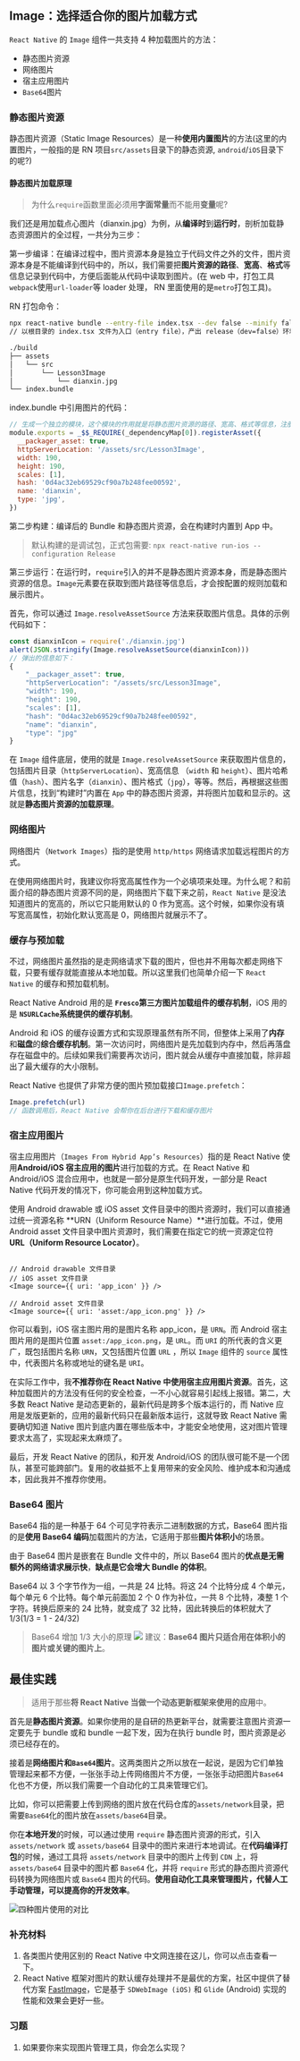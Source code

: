 ## Image：选择适合你的图片加载方式

`React Native` 的 `Image` 组件一共支持 4 种加载图片的方法：

- 静态图片资源
- 网络图片
- 宿主应用图片
- `Base64`图片

### 静态图片资源

静态图片资源（Static Image Resources）是一种**使用内置图片**的方法(这里的内置图片，一般指的是 RN 项目`src/assets`目录下的静态资源, `android`/`iOS`目录下的呢?)

#### 静态图片加载原理

> 为什么`require`函数里面必须用**字面常量**而不能用**变量**呢?

我们还是用加载点心图片（dianxin.jpg）为例，从**编译时**到**运行时**，剖析加载静态资源图片的全过程，一共分为三步：

第一步编译：在编译过程中，图片资源本身是独立于代码文件之外的文件，图片资源本身是不能编译到代码中的，所以，我们需要把**图片资源的路径**、**宽高**、**格式**等信息记录到代码中，方便后面能从代码中读取到图片。(在 web 中，打包工具`webpack`使用`url-loader`等 loader 处理， RN 里面使用的是`metro`打包工具)。

RN 打包命令：

```sh
npx react-native bundle --entry-file index.tsx --dev false --minify false --bundle-output ./build/index.bundle --assets-dest ./build
// 以根目录的 index.tsx 文件为入口（entry file），产出 release（dev=false）环境的包，这个包不用压缩（minify=false），并将这个包命名为 ./build/index.bundle，同时将静态资源编译产物放到 ./build 目录

./build
├── assets
│   └── src
│       └── Lesson3Image
│           └── dianxin.jpg
└── index.bundle
```

index.bundle 中引用图片的代码：

```js
// 生成一个独立的模块，这个模块的作用就是将静态图片资源的路径、宽高、格式等信息，注册到一个全局管理静态图片资源中心
module.exports = _$$_REQUIRE(_dependencyMap[0]).registerAsset({
  __packager_asset: true,
  httpServerLocation: '/assets/src/Lesson3Image',
  width: 190,
  height: 190,
  scales: [1],
  hash: '0d4ac32eb69529cf90a7b248fee00592',
  name: 'dianxin',
  type: 'jpg',
})
```

第二步构建：编译后的 Bundle 和静态图片资源，会在构建时内置到 App 中。

> 默认构建的是调试包，正式包需要: `npx react-native run-ios --configuration Release`

第三步运行：在运行时，`require`引入的并不是静态图片资源本身，而是静态图片资源的信息。`Image`元素要在获取到图片路径等信息后，才会按配置的规则加载和展示图片。

首先，你可以通过 `Image.resolveAssetSource` 方法来获取图片信息。具体的示例代码如下：

```js
const dianxinIcon = require('./dianxin.jpg')
alert(JSON.stringify(Image.resolveAssetSource(dianxinIcon)))
// 弹出的信息如下：
{
    "__packager_asset": true,
    "httpServerLocation": "/assets/src/Lesson3Image",
    "width": 190,
    "height": 190,
    "scales": [1],
    "hash": "0d4ac32eb69529cf90a7b248fee00592",
    "name": "dianxin",
    "type": "jpg"
}
```

在 `Image` 组件底层，使用的就是 `Image.resolveAssetSource` 来获取图片信息的，包括图片目录（`httpServerLocation`）、宽高信息 （`width` 和 `height`）、图片哈希值（`hash`）、图片名字（`dianxin`）、图片格式（`jpg`），等等。然后，再根据这些图片信息，找到“构建时”内置在 `App` 中的静态图片资源，并将图片加载和显示的。这就是**静态图片资源的加载原理**。

### 网络图片

网络图片（`Network Images`）指的是使用 `http/https` 网络请求加载远程图片的方式。

在使用网络图片时，我建议你将宽高属性作为一个必填项来处理。为什么呢？和前面介绍的静态图片资源不同的是，网络图片下载下来之前，`React Native` 是没法知道图片的宽高的，所以它只能用默认的 0 作为宽高。这个时候，如果你没有填写宽高属性，初始化默认宽高是 0，网络图片就展示不了。

### 缓存与预加载

不过，网络图片虽然指的是走网络请求下载的图片，但也并不用每次都走网络下载，只要有缓存就能直接从本地加载。所以这里我们也简单介绍一下 `React Native` 的缓存和预加载机制。

React Native Android 用的是 **`Fresco`第三方图片加载组件的缓存机制**，iOS 用的是 **`NSURLCache`系统提供的缓存机制**。

Android 和 iOS 的缓存设置方式和实现原理虽然有所不同，但整体上采用了**内存**和**磁盘**的**综合缓存机制**。第一次访问时，网络图片是先加载到内存中，然后再落盘存在磁盘中的。后续如果我们需要再次访问，图片就会从缓存中直接加载，除非超出了最大缓存的大小限制。

React Native 也提供了非常方便的图片预加载接口`Image.prefetch`：

```js
Image.prefetch(url)
// 函数调用后，React Native 会帮你在后台进行下载和缓存图片
```

### 宿主应用图片

宿主应用图片（`Images From Hybrid App’s Resources​`）指的是 React Native 使用**Android/iOS 宿主应用的图片**进行加载的方式。在 React Native 和 Android/iOS 混合应用中，也就是一部分是原生代码开发，一部分是 React Native 代码开发的情况下，你可能会用到这种加载方式。

使用 Android drawable 或 iOS asset 文件目录中的图片资源时，我们可以直接通过统一资源名称 **URN（Uniform Resource Name）**进行加载。不过，使用 Android asset 文件目录中图片资源时，我们需要在指定它的统一资源定位符 **URL（Uniform Resource Locator）**。

```JSX

// Android drawable 文件目录
// iOS asset 文件目录
<Image source={{ uri: 'app_icon' }} />

// Android asset 文件目录
<Image source={{ uri: 'asset:/app_icon.png' }} />
```

你可以看到，iOS 宿主图片用的是图片名称 app_icon，是 `URN`。而 Android 宿主图片用的是图片位置 `asset:/app_icon.png`，是 `URL`。而 `URI` 的所代表的含义更广，既包括图片名称 `URN`，又包括图片位置 `URL` ，所以 `Image` 组件的 `source` 属性中，代表图片名称或地址的键名是 `URI`。

在实际工作中，我**不推荐你在 React Native 中使用宿主应用图片资源**。首先，这种加载图片的方法没有任何的安全检查，一不小心就容易引起线上报错。第二，大多数 React Native 是动态更新的，最新代码是跨多个版本运行的，而 Native 应用是发版更新的，应用的最新代码只在最新版本运行，这就导致 React Native 需要确切知道 Native 图片到底内置在哪些版本中，才能安全地使用，这对图片管理要求太高了，实现起来太麻烦了。

最后，开发 React Native 的团队，和开发 Android/iOS 的团队很可能不是一个团队，甚至可能跨部门。复用的收益抵不上复用带来的安全风险、维护成本和沟通成本，因此我并不推荐你使用。

### Base64 图片

Base64 指的是一种基于 64 个可见字符表示二进制数据的方式，Base64 图片指的是**使用 Base64 编码**加载图片的方法，它适用于那些**图片体积小**的场景。

由于 Base64 图片是嵌套在 Bundle 文件中的，所以 Base64 图片的**优点是无需额外的网络请求展示快**，**缺点是它会增大 Bundle 的体积**。

Base64 以 3 个字节作为一组，一共是 24 比特。将这 24 个比特分成 4 个单元，每个单元 6 个比特。每个单元前面加 2 个 0 作为补位，一共 8 个比特，凑整 1 个字符。转换后原来的 24 比特，就变成了 32 比特，因此转换后的体积就大了 1/3(1/3 = 1 - 24/32)

> Base64 增加 1/3 大小的原理
> ![](https://static001.geekbang.org/resource/image/40/5d/40301519cfd873a7779953c7e1e2d65d.jpg?wh=2008x488)
> 建议：**Base64 图片只适合用在体积小的图片或关键的图片上**。

## 最佳实践

> 适用于那些**将 React Native 当做一个动态更新框架来使用的应用**中。

首先是**静态图片资源**。如果你使用的是自研的热更新平台，就需要注意图片资源一定要先于 bundle 或和 bundle 一起下发，因为在执行 bundle 时，图片资源是必须已经存在的。

接着是**网络图片和`Base64`图片**。这两类图片之所以放在一起说，是因为它们单独管理起来都不方便，一张张手动上传网络图片不方便，一张张手动把图片`Base64`化也不方便，所以我们需要一个自动化的工具来管理它们。

比如，你可以把需要上传到网络的图片放在代码仓库的`assets/network`目录，把需要`Base64`化的图片放在`assets/base64`目录。

你在**本地开发**的时候，可以通过使用 `require` 静态图片资源的形式，引入 `assets/network` 或 `assets/base64` 目录中的图片来进行本地调试。在**代码编译打包**的时候，通过工具将 `assets/network` 目录中的图片上传到 `CDN` 上，将 `assets/base64` 目录中的图片都 `Base64` 化，并将 `require` 形式的静态图片资源代码转换为网络图片或 `Base64` 图片的代码。**使用自动化工具来管理图片，代替人工手动管理，可以提高你的开发效率**。

![四种图片使用的对比](https://static001.geekbang.org/resource/image/1e/2f/1ea50c116cf01334b75bc9a4cfd9162f.png?wh=1188x492)

### 补充材料

1. 各类图片使用区别的 React Native 中文网连接在这儿，你可以点击查看一下。
2. React Native 框架对图片的默认缓存处理并不是最优的方案，社区中提供了替代方案 [FastImage](https://github.com/DylanVann/react-native-fast-image)，它是基于 `SDWebImage (iOS)` 和 `Glide` (Android) 实现的性能和效果会更好一些。

### 习题

1. 如果要你来实现图片管理工具，你会怎么实现？
